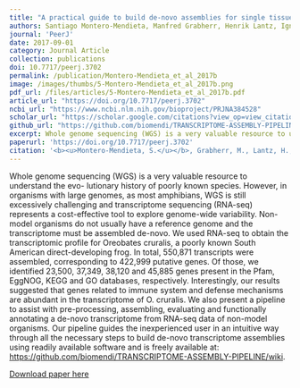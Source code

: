 ```yaml
---
title: "A practical guide to build de-novo assemblies for single tissues of non-model organisms: the example of a Neotropical frog"
authors: Santiago Montero-Mendieta, Manfred Grabherr, Henrik Lantz, Ignacio De la Riva, Jennifer A. Leonard, Matthew T. Webster, Carles Vilà
journal: 'PeerJ'
date: 2017-09-01
category: Journal Article
collection: publications
doi: 10.7717/peerj.3702
permalink: /publication/Montero-Mendieta_et_al_2017b
image: /images/thumbs/5-Montero-Mendieta_et_al_2017b.png
pdf_url: /files/articles/5-Montero-Mendieta_et_al_2017b.pdf
article_url: "https://doi.org/10.7717/peerj.3702"
ncbi_url: "https://www.ncbi.nlm.nih.gov/bioproject/PRJNA384528"
scholar_url: "https://scholar.google.com/citations?view_op=view_citation&hl=en&user=kecK5aoAAAAJ&citation_for_view=kecK5aoAAAAJ:UeHWp8X0CEIC"
github_url: "https://github.com/biomendi/TRANSCRIPTOME-ASSEMBLY-PIPELINE"
excerpt: Whole genome sequencing (WGS) is a very valuable resource to understand the evo- lutionary history of poorly known species. However, in organisms with large genomes, as most amphibians, WGS is still excessively challenging and transcriptome sequencing (RNA-seq) represents a cost-effective tool to explore genome-wide variability. Non- model organisms do not usually have a reference genome and the transcriptome must be assembled de-novo. We used RNA-seq to obtain the transcriptomic profile for Oreobates cruralis, a poorly known South American direct-developing frog ...
paperurl: 'https://doi.org/10.7717/peerj.3702'
citation: '<b><u>Montero-Mendieta, S.</u></b>, Grabherr, M., Lantz, H., De la Riva, I., Leonard, J.A., Webster, M.T., Vilà, C. (2017). A practical guide to build de-novo assemblies for single tissues of non-model organisms: the example of a Neotropical frog. <i>PeerJ</i>, 5, e3702'
---
```

Whole genome sequencing (WGS) is a very valuable resource to understand the evo- lutionary history of poorly known species. However, in organisms with large genomes, as most amphibians, WGS is still excessively challenging and transcriptome sequencing (RNA-seq) represents a cost-effective tool to explore genome-wide variability. Non- model organisms do not usually have a reference genome and the transcriptome must be assembled de-novo. We used RNA-seq to obtain the transcriptomic profile for Oreobates cruralis, a poorly known South American direct-developing frog. In total, 550,871 transcripts were assembled, corresponding to 422,999 putative genes. Of those, we identified 23,500, 37,349, 38,120 and 45,885 genes present in the Pfam, EggNOG, KEGG and GO databases, respectively. Interestingly, our results suggested that genes related to immune system and defense mechanisms are abundant in the transcriptome of O. cruralis. We also present a pipeline to assist with pre-processing, assembling, evaluating and functionally annotating a de-novo transcriptome from RNA-seq data of non-model organisms. Our pipeline guides the inexperienced user in an intuitive way through all the necessary steps to build de-novo transcriptome assemblies using readily available software and is freely available at: https://github.com/biomendi/TRANSCRIPTOME-ASSEMBLY-PIPELINE/wiki.

[Download paper here](https://santiagomonteromendieta.github.io/files/Montero-Mendieta_et_al_2019.pdf)
